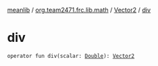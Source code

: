 [meanlib](../../index.md) / [org.team2471.frc.lib.math](../index.md) / [Vector2](index.md) / [div](./div.md)

# div

`operator fun div(scalar: `[`Double`](https://kotlinlang.org/api/latest/jvm/stdlib/kotlin/-double/index.html)`): `[`Vector2`](index.md)